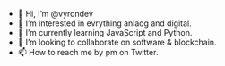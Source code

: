 - 👋 Hi, I’m @vyrondev
- 👀 I’m interested in evrything anlaog and digital.
- 🌱 I’m currently learning JavaScript and Python.
- 💞️ I’m looking to collaborate on software & blockchain.
- 📫 How to reach me by pm on Twitter.

<!---
vyrondev/vyrondev is a ✨ special ✨ repository because its `README.md` (this file) appears on your GitHub profile.
You can click the Preview link to take a look at your changes.
--->
